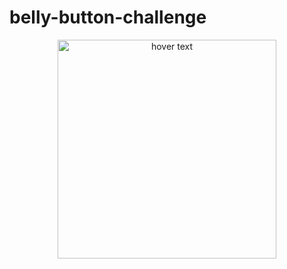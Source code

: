 # belly-button-challenge



 
<p align="center">
  <img src="belly-button-challenge\static\js\Belly1.jpg" width="350" alt="hover text">
</p>
